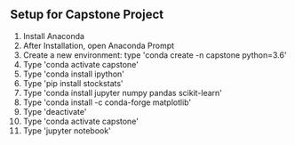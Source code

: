 ## Setup for Capstone Project

1. Install Anaconda
2. After Installation, open Anaconda Prompt
3. Create a new environment: type 'conda create -n capstone python=3.6'
4. Type 'conda activate capstone'
5. Type 'conda install ipython'
6. Type 'pip install stockstats'
7. Type 'conda install jupyter numpy pandas scikit-learn'
8. Type 'conda install -c conda-forge matplotlib'
9. Type 'deactivate'
10. Type 'conda activate capstone'
11. Type 'jupyter notebook'